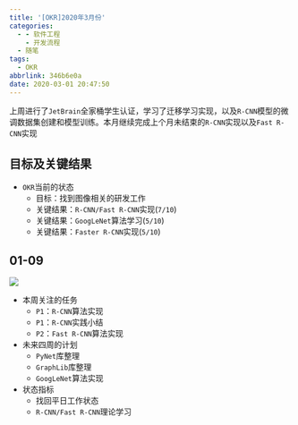 ```yaml
---
title: '[OKR]2020年3月份'
categories:
  - - 软件工程
    - 开发流程
  - 随笔
tags:
  - OKR
abbrlink: 346b6e0a
date: 2020-03-01 20:47:50
---
```


上周进行了`JetBrain`全家桶学生认证，学习了迁移学习实现，以及`R-CNN`模型的微调数据集创建和模型训练。本月继续完成上个月未结束的`R-CNN`实现以及`Fast R-CNN`实现

## 目标及关键结果

* `OKR`当前的状态
  * 目标：找到图像相关的研发工作
  * 关键结果：`R-CNN/Fast R-CNN`实现(`7/10`)
  * 关键结果：`GoogLeNet`算法学习(`5/10`)
  * 关键结果：`Faster R-CNN`实现(`5/10`)

## 01-09

![](/okr/2020-3/2020-03-01-08.png)

* 本周关注的任务
  * `P1`：`R-CNN`算法实现
  * `P1`：`R-CNN`实践小结
  * `P2`：`Fast R-CNN`算法实现
* 未来四周的计划
  * `PyNet`库整理
  * `GraphLib`库整理
  * `GoogLeNet`算法实现
* 状态指标
  * 找回平日工作状态
  * `R-CNN/Fast R-CNN`理论学习